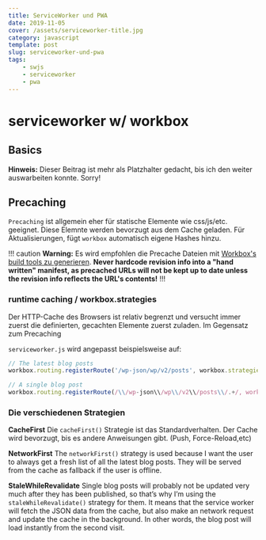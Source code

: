 ```yaml
---
title: ServiceWorker und PWA
date: 2019-11-05
cover: /assets/serviceworker-title.jpg
category: javascript
template: post
slug: serviceworker-und-pwa
tags:
    - swjs
    - serviceworker
    - pwa
---
```


# serviceworker w/ workbox

## Basics

**Hinweis:** Dieser Beitrag ist mehr als Platzhalter gedacht, bis ich den weiter auswarbeiten konnte. Sorry!

## Precaching

`Precaching` ist allgemein eher für statische Elemente wie css/js/etc. geeignet. Diese Elemnte werden bevorzugt aus dem Cache geladen. Für Aktualisierungen, fügt `workbox` automatisch eigene Hashes hinzu.

!!! caution
**Warning:** Es wird empfohlen die Precache Dateien mit [Workbox's build tools zu generieren](https://developers.google.com/web/tools/workbox/guides/precache-files/#generating_a_precache_manifest). **Never hardcode revision info into a "hand written" manifest, as precached URLs will not be kept up to date unless the revision info reflects the URL's contents!**
!!!

### runtime caching / workbox.strategies

Der HTTP-Cache des Browsers ist relativ begrenzt und versucht immer zuerst die definierten, gecachten Elemente zuerst zuladen. Im Gegensatz zum Precaching


`serviceworker.js` wird angepasst beispielsweise auf:
```js
// The latest blog posts
workbox.routing.registerRoute('/wp-json/wp/v2/posts', workbox.strategies.networkFirst());

// A single blog post
workbox.routing.registerRoute(/\\/wp-json\\/wp\\/v2\\/posts\\/.+/, workbox.strategies.staleWhileRevalidate());
```

### Die verschiedenen Strategien
**CacheFirst**
Die `cacheFirst()` Strategie ist das Standardverhalten. Der Cache wird bevorzugt, bis es andere Anweisungen gibt. (Push, Force-Reload,etc)


**NetworkFirst**
The `networkFirst()` strategy is used because I want the user to always get a fresh list of all the latest blog posts. They will be served from the cache as fallback if the user is offline.


**StaleWhileRevalidate**
Single blog posts will probably not be updated very much after they has been published, so that’s why I’m using the `staleWhileRevalidate()` strategy for them. It means that the service worker will fetch the JSON data from the cache, but also make an network request and update the cache in the background. In other words, the blog post will load instantly from the second visit.
